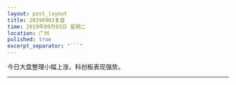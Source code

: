 ```yaml
---
layout: post_layout
title: 20190903复盘
time: 2019年09月03日 星期二
location: 广州
pulished: true
excerpt_separator: "```"
---
```



今日大盘整理小幅上涨，科创板表现强势。

-------------------------------------------------------
